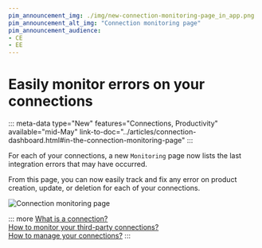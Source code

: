 ```yaml
---
pim_announcement_img: ./img/new-connection-monitoring-page_in_app.png
pim_announcement_alt_img: "Connection monitoring page"
pim_announcement_audience:
- CE
- EE
---
```


# Easily monitor errors on your connections 
::: meta-data type="New" features="Connections, Productivity" available="mid-May" link-to-doc="../articles/connection-dashboard.html#in-the-connection-monitoring-page"
:::

For each of your connections, a new `Monitoring` page now lists the last integration errors that may have occurred.

From this page, you can now easily track and fix any error on product creation, update, or deletion for each of your connections. 

![Connection monitoring page](../img/new-connection-monitoring-page.png)

::: more
[What is a connection?](../articles/what-is-a-connection.html)   
[How to monitor your third-party connections?](../articles/connection-dashboard.html)  
[How to manage your connections?](../articles/manage-your-connections.html) 
:::
